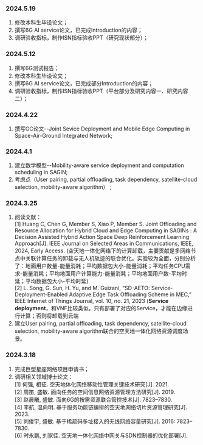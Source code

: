 ### 2024.5.19   
1. 修改本科生毕设论文；
2. 撰写6G AI service论文，已完成Introduction的内容；
3. 调研验收指标，制作ISN指标验收PPT（研究现状部分）；   

### 2024.5.12   
1. 撰写6G测试报告；
2. 修改本科生毕设论文；
3. 撰写6G AI service论文，已完成部分Introduction的内容；
4. 调研验收指标，制作ISN指标验收PPT（平台部分及研究内容一、研究内容二）；   

### 2024.4.22   
1. 撰写GC论文--Joint Sevice Deployment and Mobile Edge Computing in Space-Air-Ground Integrated Network;   





### 2024.4.1   
1. 建立数学模型--Mobility-aware service deployment and computation scheduling in SAGIN;   
2. 考虑点（User pairing, partial offloading, task dependency, satellite-cloud selection, mobility-aware algorithm） ;   




### 2024.3.25   
1. 阅读文献：  
   [1] Huang C, Chen G, Member S, Xiao P, Member S. Joint Offloading and Resource Allocation for Hybrid Cloud and Edge Computing in SAGINs : A Decision Assisted Hybrid Action Space Deep Reinforcement Learning Approach[J]. IEEE Journal on Selected Areas in Communications, IEEE, 2024, Early Access. (空天地一体化网络下的计算卸载，主要贡献是多网络节点中关联计算任务的卸载与无人机轨迹的联合优化。实验较为全面，分别分析了：地面用户数量-能量消耗；平均数据包大小-能量消耗；平均任务CPU需求-能量消耗；平均地面用户计算能力-能量消耗；平均地面用户数-平均时延；平均数据包大小-平均时延)  
   [2] L. Song, G. Sun, H. Yu, and M. Guizani, “SD-AETO: Service-Deployment-Enabled Adaptive Edge Task Offloading Scheme in MEC,” IEEE Internet of Things Journal, vol. 10, no. 21, 2023 (**Service deployment**，和VNF比较类似。只有部署了对应的Service，才能在边缘进行计算；否则将卸载到云端  
2. 建立User pairing, partial offloading, task dependency, satellite-cloud selection, mobility-aware algorithm联合的空天地一体化网络资源调度场景。  



### 2024.3.18   
1. 完成巨型星座网络项目申请书； 
2. 调研相关领域博士论文：  
    [1] 何强, 相征. 空天地体化网络移动性管理关键技术研究[J]. 2021.  
    [2] 周笛, 盛敏. 面向任务的空间信息网络资源管理方法研究[J]. 2019.  
    [3] 赵晨曦, 盛敏. 面向6G的按需资源联合管控技术[J]. 7823–7830.  
    [4] 李航, 温向明. 基于服务功能链编排的空天地网络切片资源管理研究[J]. 2023.  
    [5] 刘俊宇, 盛敏. 基于稀疏码多址接入的无线网络容量研究[J]. 2016: 7823–7830.  
    [6] 时永鹏, 刘家佳. 空天地一体化网络中网关与SDN控制器的优化部署[J].   
